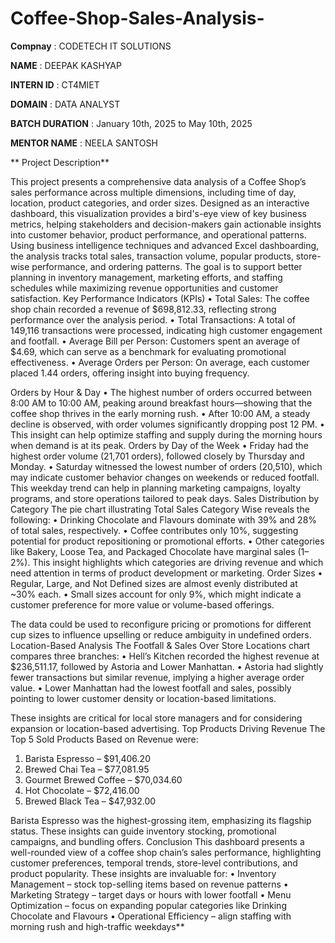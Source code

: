 # Coffee-Shop-Sales-Analysis-

**Compnay** : CODETECH IT SOLUTIONS

**NAME** : DEEPAK KASHYAP

**INTERN ID** : CT4MIET

**DOMAIN** : DATA ANALYST

**BATCH DURATION** : January 10th, 2025 to May 10th, 2025

**MENTOR NAME** : NEELA SANTOSH

** Project Description**

This project presents a comprehensive data analysis of a Coffee Shop’s sales performance across multiple dimensions, including time of day, location, product categories, and order sizes. Designed as an interactive dashboard, this visualization provides a bird's-eye view of key business metrics, helping stakeholders and decision-makers gain actionable insights into customer behavior, product performance, and operational patterns.
Using business intelligence techniques and advanced Excel dashboarding, the analysis tracks total sales, transaction volume, popular products, store-wise performance, and ordering patterns. The goal is to support better planning in inventory management, marketing efforts, and staffing schedules while maximizing revenue opportunities and customer satisfaction.
Key Performance Indicators (KPIs)
•	Total Sales: The coffee shop chain recorded a revenue of $698,812.33, reflecting strong performance over the analysis period.
•	Total Transactions: A total of 149,116 transactions were processed, indicating high customer engagement and footfall.
•	Average Bill per Person: Customers spent an average of $4.69, which can serve as a benchmark for evaluating promotional effectiveness.
•	Average Orders per Person: On average, each customer placed 1.44 orders, offering insight into buying frequency.

Orders by Hour & Day
•	The highest number of orders occurred between 8:00 AM to 10:00 AM, peaking around breakfast hours—showing that the coffee shop thrives in the early morning rush.
•	After 10:00 AM, a steady decline is observed, with order volumes significantly dropping post 12 PM.
•	This insight can help optimize staffing and supply during the morning hours when demand is at its peak.
Orders by Day of the Week
•	Friday had the highest order volume (21,701 orders), followed closely by Thursday and Monday.
•	Saturday witnessed the lowest number of orders (20,510), which may indicate customer behavior changes on weekends or reduced footfall.
This weekday trend can help in planning marketing campaigns, loyalty programs, and store operations tailored to peak days.
Sales Distribution by Category
The pie chart illustrating Total Sales Category Wise reveals the following:
•	Drinking Chocolate and Flavours dominate with 39% and 28% of total sales, respectively.
•	Coffee contributes only 10%, suggesting potential for product repositioning or promotional efforts.
•	Other categories like Bakery, Loose Tea, and Packaged Chocolate have marginal sales (1–2%).
This insight highlights which categories are driving revenue and which need attention in terms of product development or marketing.
Order Sizes
•	Regular, Large, and Not Defined sizes are almost evenly distributed at ~30% each.
•	Small sizes account for only 9%, which might indicate a customer preference for more value or volume-based offerings.

The data could be used to reconfigure pricing or promotions for different cup sizes to influence upselling or reduce ambiguity in undefined orders.
Location-Based Analysis
The Footfall & Sales Over Store Locations chart compares three branches:
•	Hell’s Kitchen recorded the highest revenue at $236,511.17, followed by Astoria and Lower Manhattan.
•	Astoria had slightly fewer transactions but similar revenue, implying a higher average order value.
•	Lower Manhattan had the lowest footfall and sales, possibly pointing to lower customer density or location-based limitations.

These insights are critical for local store managers and for considering expansion or location-based advertising.
Top Products Driving Revenue
The Top 5 Sold Products Based on Revenue were:
1.	Barista Espresso – $91,406.20
2.	Brewed Chai Tea – $77,081.95
3.	Gourmet Brewed Coffee – $70,034.60
4.	Hot Chocolate – $72,416.00
5.	Brewed Black Tea – $47,932.00

Barista Espresso was the highest-grossing item, emphasizing its flagship status. These insights can guide inventory stocking, promotional campaigns, and bundling offers.
Conclusion
This dashboard presents a well-rounded view of a coffee shop chain’s sales performance, highlighting customer preferences, temporal trends, store-level contributions, and product popularity. These insights are invaluable for:
•	Inventory Management – stock top-selling items based on revenue patterns
•	Marketing Strategy – target days or hours with lower footfall
•	Menu Optimization – focus on expanding popular categories like Drinking Chocolate and Flavours
•	Operational Efficiency – align staffing with morning rush and high-traffic weekdays**
